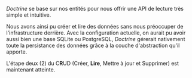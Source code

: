 *Doctrine* se base sur nos entités pour nous offrir une API de lecture très simple et intuitive.

Nous avons ainsi pu créer et lire des données sans nous préoccuper de l'infrastructure derrière. Avec la configuration actuelle, on aurait pu avoir aussi bien une base SQLite ou PostgreSQL, *Doctrine* gérerait nativement toute la persistance des données grâce à la couche d'abstraction qu'il apporte.

L'étape deux (2) du C**R**UD (Créer, **Lire**, Mettre à jour et Supprimer) est maintenant atteinte.